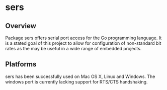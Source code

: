 sers
====

Overview
--------

Package sers offers serial port access for the Go programming language.
It is a stated goal of this project to allow for configuration of
non-standard bit rates as the may be useful in a wide range of 
embedded projects.


Platforms 
---------

sers has been successfully used on Mac OS X, Linux and Windows. The
windows port is currently lacking support for RTS/CTS handshaking.
